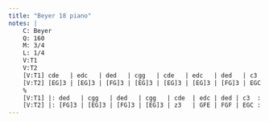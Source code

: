 ```yaml
---
title: "Beyer 18 piano"
notes: |
    C: Beyer
    Q: 160
    M: 3/4
    L: 1/4
    V:T1
    V:T2
    [V:T1] cde   | edc   | ded   | cgg   | cde   | edc   | ded   | c3  ||
    [V:T2] [EG]3 | [EG]3 | [FG]3 | [EG]3 | [EG]3 | [EG]3 | [FG]3 | EGC ||
    %
    [V:T1] |: ded   | cgg   | ded   | cgg   | cde  | edc | ded | c3  :||
    [V:T2] |: [FG]3 | [EG]3 | [FG]3 | [EG]3 | z3   | GFE | FGF | EGC :||
---
```

